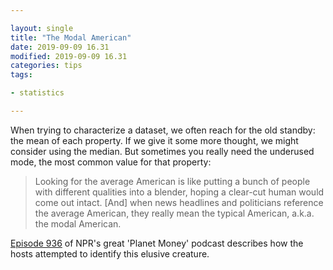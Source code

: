 ```yaml
---

layout: single
title: "The Modal American"
date: 2019-09-09 16.31
modified: 2019-09-09 16.31
categories: tips
tags:

- statistics

---
```


When trying to characterize a dataset, we often reach for the old standby:
the mean of each property.
If we give it some more thought, we might consider using the median.
But sometimes you really need the underused mode, the most common value for that property:

> Looking for the average American is like putting a bunch of people with different qualities into a blender,
> hoping a clear-cut human would come out intact.
> \[And\] when news headlines and politicians reference the average American, they really mean the typical American, a.k.a. the modal American.

[Episode 936](https://www.npr.org/2019/08/28/755191639/episode-936-the-modal-american)
of NPR's great 'Planet Money' podcast describes how the hosts attempted to identify this elusive creature.
